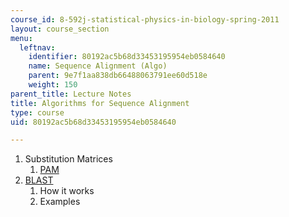 ```yaml
---
course_id: 8-592j-statistical-physics-in-biology-spring-2011
layout: course_section
menu:
  leftnav:
    identifier: 80192ac5b68d33453195954eb0584640
    name: Sequence Alignment (Algo)
    parent: 9e7f1aa838db66488063791ee60d518e
    weight: 150
parent_title: Lecture Notes
title: Algorithms for Sequence Alignment
type: course
uid: 80192ac5b68d33453195954eb0584640

---
```


1.  Substitution Matrices
    1.  [PAM](http://en.wikipedia.org/wiki/Point_accepted_mutation)
2.  [BLAST](http://www.ncbi.nlm.nih.gov/BLAST/)
    1.  How it works
    2.  Examples